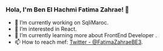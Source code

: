 ### Hola, I'm Ben El Hachmi Fatima Zahrae! 👋


- 🔭 I’m currently working on SqliMaroc.
- 👀 I’m interested in React.
- 🌱 I’m currently learning more about FrontEnd Developer .
- 📫 How to reach mef: [Twitter - @FatimaZahraeBE3](https://twitter.com/fatimazahraebe3).
